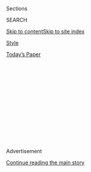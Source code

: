 <div id="app">

<div>

<div>

<div>

<div class="NYTAppHideMasthead css-1q2w90k e1suatyy0">

<div class="section css-ui9rw0 e1suatyy2">

<div class="css-eph4ug er09x8g0">

<div class="css-6n7j50">

</div>

<span class="css-1dv1kvn">Sections</span>

<div class="css-10488qs">

<span class="css-1dv1kvn">SEARCH</span>

</div>

[Skip to content](#site-content)[Skip to site
index](#site-index)

</div>

<div id="masthead-section-label" class="css-1wr3we4 eaxe0e00">

[Style](https://www.nytimes3xbfgragh.onion/section/style)

</div>

<div class="css-10698na e1huz5gh0">

</div>

</div>

<div id="masthead-bar-one" class="section hasLinks css-15hmgas e1csuq9d3">

<div class="css-uqyvli e1csuq9d0">

</div>

<div class="css-1uqjmks e1csuq9d1">

</div>

<div class="css-9e9ivx">

[](https://myaccount.nytimes3xbfgragh.onion/auth/login?response_type=cookie&client_id=vi)

</div>

<div class="css-1bvtpon e1csuq9d2">

[Today’s
Paper](https://www.nytimes3xbfgragh.onion/section/todayspaper)

</div>

</div>

</div>

</div>

<div data-aria-hidden="false">

<div id="site-content" data-role="main">

<div>

<div class="css-1aor85t" style="opacity:0.000000001;z-index:-1;visibility:hidden">

<div class="css-1hqnpie">

<div class="css-epjblv">

<span class="css-17xtcya">[Style](/section/style)</span><span class="css-x15j1o">|</span><span class="css-fwqvlz">Hand
in Hand in Central
Park</span>

</div>

<div class="css-k008qs">

<div class="css-1iwv8en">

<span class="css-18z7m18"></span>

<div>

</div>

</div>

<span class="css-1n6z4y">https://nyti.ms/3jLTtWS</span>

<div class="css-1705lsu">

<div class="css-4xjgmj">

<div class="css-4skfbu" data-role="toolbar" data-aria-label="Social Media Share buttons, Save button, and Comments Panel with current comment count" data-testid="share-tools">

  - 
  - 
  - 
  - 
    
    <div class="css-6n7j50">
    
    </div>

  - 

</div>

</div>

</div>

</div>

</div>

</div>

<div class="css-13pd83m">

</div>

<div id="top-wrapper" class="css-1sy8kpn">

<div id="top-slug" class="css-l9onyx">

Advertisement

</div>

[Continue reading the main
story](#after-top)

<div class="ad top-wrapper" style="text-align:center;height:100%;display:block;min-height:250px">

<div id="top" class="place-ad" data-position="top" data-size-key="top">

</div>

</div>

<div id="after-top">

</div>

</div>

<div>

<div id="sponsor-wrapper" class="css-1hyfx7x">

<div id="sponsor-slug" class="css-19vbshk">

Supported by

</div>

[Continue reading the main
story](#after-sponsor)

<div id="sponsor" class="ad sponsor-wrapper" style="text-align:center;height:100%;display:block">

</div>

<div id="after-sponsor">

</div>

</div>

<div class="css-186x18t">

mini-vows

</div>

<div class="css-1vkm6nb ehdk2mb0">

# Hand in Hand in Central Park

</div>

David Guggenheim and Michael Bosworth hit it off right away, but their
dogs needed a little more time. Long walks in the early morning helped
all of them bond.

<div class="css-79elbk" data-testid="photoviewer-wrapper">

<div class="css-z3e15g" data-testid="photoviewer-wrapper-hidden">

</div>

<div class="css-1a48zt4 ehw59r15" data-testid="photoviewer-children">

![<span class="css-16f3y1r e13ogyst0" data-aria-hidden="true">David
Guggenheim, left, and Michael
Bosworth.</span><span class="css-cnj6d5 e1z0qqy90" itemprop="copyrightHolder"><span class="css-1ly73wi e1tej78p0">Credit...</span><span><span>Dave
Robbins</span></span></span>](https://static01.graylady3jvrrxbe.onion/images/2020/09/06/style/06bosworth-guggenheim/oakImage-1598990629955-articleLarge.jpg?quality=75&auto=webp&disable=upscale)

</div>

</div>

<div class="css-18e8msd">

<div class="css-vp77d3 epjyd6m0">

<div class="css-1baulvz">

By <span class="css-1baulvz last-byline" itemprop="name">Rosalie R.
Radomsky</span>

</div>

</div>

  - Sept. 4,
    2020

  - 
    
    <div class="css-4xjgmj">
    
    <div class="css-d8bdto" data-role="toolbar" data-aria-label="Social Media Share buttons, Save button, and Comments Panel with current comment count" data-testid="share-tools">
    
      - 
      - 
      - 
      - 
        
        <div class="css-6n7j50">
        
        </div>
    
      - 
    
    </div>
    
    </div>

</div>

</div>

<div class="section meteredContent css-1r7ky0e" name="articleBody" itemprop="articleBody">

<div class="css-1fanzo5 StoryBodyCompanionColumn">

<div class="css-53u6y8">

When David Adam Guggenheim stretched out his hand to greet Michael Scott
Bosworth in February 2017, the handshake cemented what he already knew
from their long conversations.

“He was a relationship person and the idea of family was so important to
him,” said Mr. Guggenheim (left), who matched with him on the Tinder
dating app.

Mr. Bosworth had sent Mr. Guggenheim, who was his first match on the
app, lengthy texts that were more like phone conversations.

“When I moved back to New York I wanted to find someone for a
relationship and to spend my life with, but I didn’t think it would
happen so soon,” said Mr. Bosworth, 42, who moved from Washington in
January<span class="css-8l6xbc evw5hdy0"> </span>where he had been a
deputy assistant and the deputy counsel to President Barack Obama.

</div>

</div>

<div class="css-1fanzo5 StoryBodyCompanionColumn">

<div class="css-53u6y8">

Mr. Bosworth is now a partner in the Manhattan office of Latham &
Watkins and an adjunct professor<span class="css-8l6xbc evw5hdy0">
</span>at N.Y.U. School of Law. He graduated summa cum laude from
Princeton<span class="css-8l6xbc evw5hdy0"> </span>and received a law
degree from Yale**.**

Mr. Guggenheim, 39, a psychologist, is the chief behavioral health
officer at Callen-Lorde Community Health Center in Manhattan, and an
adjunct professor online at Post University. He graduated from the
University of Connecticut, at Storrs<span class="css-8l6xbc evw5hdy0">
</span>and received a doctorate in psychology from the American Schools
of Professional Psychology in Washington.

As they walked along Broadway after their date, which was at the lounge
at Cibar in Gramercy Park, to catch their cabs — Mr. Guggenheim lived on
the Upper East Side and Mr. Bosworth on the Upper West Side Side
—<span class="css-8l6xbc evw5hdy0"> </span>they kissed on the cheek
and agreed to meet for dinner that Saturday.

They began seeing each other once or twice a week, and in mid-March they
spent a snow day together with their rescue dogs: Ray Ray, Mr.
Guggenheim’s Chihuahua and Marbury, Mr. Bosworth’s yellow Lab .

“Ray Ray and Marbury learned to get along,” said Mr. Guggenheim with a
laugh, and after Marbury died in January 2018, they adopted a chocolate
Lab rescue named Liberty, Libby for short.

</div>

</div>

<div class="css-1fanzo5 StoryBodyCompanionColumn">

<div class="css-53u6y8">

“We take the dogs Ray Ray and Libby for off-leash hours in Central Park
on weekend mornings before 9, Mr. Guggenheim said. “We walk in the park,
hold hands and look at the scenery.”

Early on they cooked Parmesan-crusted chicken and asparagus together in
Mr. Bosworth’s apartment. “I was not a great cook and Michael wasn’t a
cook at all,” Mr. Guggenheim said.

He moved in with Mr. Bosworth in May 2018, and they now enjoy cooking as
a hobby and watching reality TV. “We spend a lot of time watching ‘The
Real Housewives.’ I’m not proud, but I love it,” Mr. Bosworth said.

On the two-year anniversary of when they first met, they went back to
Cibar with gifts for each other. Mr. Guggenheim first pulled out wads of
pink tissue paper from a giant gift bag for Mr. Bosworth, and after he
pulled out a ring and got down on one knee.

Before the coronavirus set in, they had planned to marry Aug. 22 at
Liberty Warehouse in Brooklyn, with about 200 guests.

They were legally married on that date instead at the home of Mr.
Bosworth’s brother Dr. Brian P. Bosworth and his wife Lauren
Freeman-Bosworth in Larchmont,<span class="css-8l6xbc evw5hdy0">
</span>N.Y. Rabbi Geoffrey A. Mitelman
officiated.<span class="css-8l6xbc evw5hdy0"> </span>Earlier the rabbi
led a religious ceremony on the deck of the home of their friends
Patrick Langevin and Christopher White in Avon, Conn. Attending were
about 20 guests, including Mr. Guggenheim’s 91-year-old maternal
grandmother and Mr. Bosworth’s parents from Great Neck, N.Y., who wore
masks imprinted with the couple’s names and a rainbow. About 50 guests
tuned in via Zoom with rainbow cake pops, rainbow popcorn and rainbow
cookies sent by the grooms.

<span class="css-8l6xbc evw5hdy0"> </span>

</div>

</div>

<div>

</div>

</div>

<div>

</div>

<div>

</div>

<div>

</div>

<div>

<div id="bottom-wrapper" class="css-1ede5it">

<div id="bottom-slug" class="css-l9onyx">

Advertisement

</div>

[Continue reading the main
story](#after-bottom)

<div id="bottom" class="ad bottom-wrapper" style="text-align:center;height:100%;display:block;min-height:90px">

</div>

<div id="after-bottom">

</div>

</div>

</div>

</div>

</div>

## Site Index

<div>

</div>

## Site Information Navigation

  - [© <span>2020</span> <span>The New York Times
    Company</span>](https://help.nytimes3xbfgragh.onion/hc/en-us/articles/115014792127-Copyright-notice)

<!-- end list -->

  - [NYTCo](https://www.nytco.com/)
  - [Contact
    Us](https://help.nytimes3xbfgragh.onion/hc/en-us/articles/115015385887-Contact-Us)
  - [Work with us](https://www.nytco.com/careers/)
  - [Advertise](https://nytmediakit.com/)
  - [T Brand Studio](http://www.tbrandstudio.com/)
  - [Your Ad
    Choices](https://www.nytimes3xbfgragh.onion/privacy/cookie-policy#how-do-i-manage-trackers)
  - [Privacy](https://www.nytimes3xbfgragh.onion/privacy)
  - [Terms of
    Service](https://help.nytimes3xbfgragh.onion/hc/en-us/articles/115014893428-Terms-of-service)
  - [Terms of
    Sale](https://help.nytimes3xbfgragh.onion/hc/en-us/articles/115014893968-Terms-of-sale)
  - [Site
    Map](https://spiderbites.nytimes3xbfgragh.onion)
  - [Help](https://help.nytimes3xbfgragh.onion/hc/en-us)
  - [Subscriptions](https://www.nytimes3xbfgragh.onion/subscription?campaignId=37WXW)

</div>

</div>

</div>

</div>
